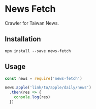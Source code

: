 # News Fetch

Crawler for Taiwan News.

## Installation

```
npm install --save news-fetch
```

## Usage

``` js
const news = require('news-fetch')

news.apple('link/to/apple/daily/news')
  .then(res => {
    console.log(res)
  })
```